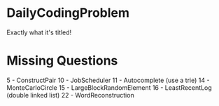# DailyCodingProblem
Exactly what it's titled!

# Missing Questions
5 - ConstructPair
10 - JobScheduler
11 - Autocomplete (use a trie)
14 - MonteCarloCircle
15 - LargeBlockRandomElement
16 - LeastRecentLog (double linked list)
22 - WordReconstruction